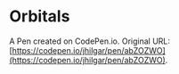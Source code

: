 # Orbitals

A Pen created on CodePen.io. Original URL: [https://codepen.io/jhilgar/pen/abZOZWO](https://codepen.io/jhilgar/pen/abZOZWO).


